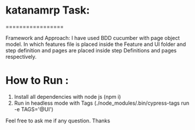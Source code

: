 # katanamrp Task:
=================

Framework and Approach:
I have used BDD cucumber with page object model. In which features file is placed inside the Feature and UI folder and step definition and pages are placed inside
step Definitions and pages respectively.

How to Run :
=============
1) Install all dependencies with node js (npm i)
2) Run in headless mode with Tags (./node_modules/.bin/cypress-tags run -e TAGS='@UI')

Feel free to ask me if any question.
Thanks
